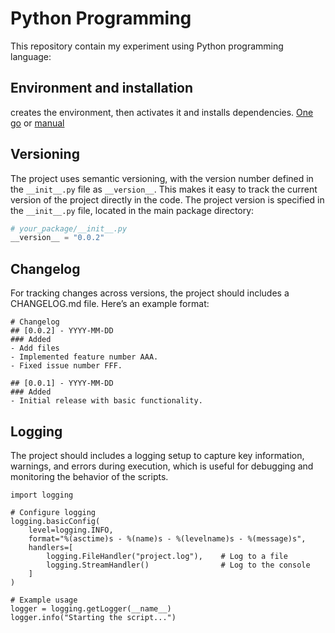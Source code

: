 # Python Programming
This repository contain my experiment using Python programming language:

## Environment and installation
creates the environment, then activates it and installs dependencies. [One go](setup.bat)  or [manual](setup.md)
   
## Versioning
The project uses semantic versioning, with the version number defined in the `__init__.py` file as `__version__`. This makes it easy to track the current version of the project directly in the code.
The project version is specified in the `__init__.py` file, located in the main package directory:

```python
# your_package/__init__.py
__version__ = "0.0.2"
```

## Changelog
For tracking changes across versions, the project should includes a CHANGELOG.md file. Here’s an example format:
```
# Changelog
## [0.0.2] - YYYY-MM-DD
### Added
- Add files
- Implemented feature number AAA.
- Fixed issue number FFF.

## [0.0.1] - YYYY-MM-DD
### Added
- Initial release with basic functionality.

```

## Logging
The project should includes a logging setup to capture key information, warnings, and errors during execution, which is useful for debugging and monitoring the behavior of the scripts.

```
import logging

# Configure logging
logging.basicConfig(
    level=logging.INFO,
    format="%(asctime)s - %(name)s - %(levelname)s - %(message)s",
    handlers=[
        logging.FileHandler("project.log"),    # Log to a file
        logging.StreamHandler()                # Log to the console
    ]
)

# Example usage
logger = logging.getLogger(__name__)
logger.info("Starting the script...")
```
